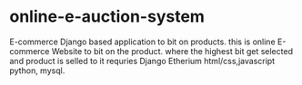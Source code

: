 # online-e-auction-system
E-commerce Django based application to bit on products.
this is online E-commerce Website to bit on the product.
where the highest bit get selected and product is selled to it
requries 
Django
Etherium
html/css,javascript
python,
mysql.
